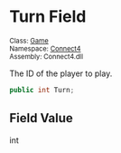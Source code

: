 # Turn Field

<sub>Class: [Game](../Game.md)  
Namespace: [Connect4](../../Connect4.md)  
Assembly: Connect4.dll</sub>

The ID of the player to play.

```cs
public int Turn;
```

## Field Value
int